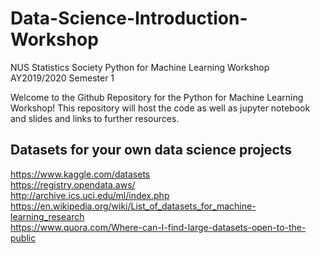# Data-Science-Introduction-Workshop
NUS Statistics Society Python for Machine Learning Workshop AY2019/2020 Semester 1

Welcome to the Github Repository for the Python for Machine Learning Workshop! 
This repository will host the code as well as jupyter notebook and slides and links to further resources.

## Datasets for your own data science projects
https://www.kaggle.com/datasets  
https://registry.opendata.aws/  
http://archive.ics.uci.edu/ml/index.php  
https://en.wikipedia.org/wiki/List_of_datasets_for_machine-learning_research  
https://www.quora.com/Where-can-I-find-large-datasets-open-to-the-public

